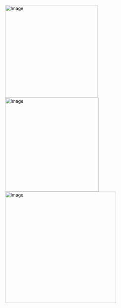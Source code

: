 <img width="299" alt="Image" src="https://github.com/user-attachments/assets/8d4f947d-15d5-42b3-a2a2-ce093b6cddcf" />

<img width="303" alt="Image" src="https://github.com/user-attachments/assets/1030f5ae-4c94-44f9-b766-b4c02218188b" />

<img width="359" alt="Image" src="https://github.com/user-attachments/assets/46f23279-baec-49b5-b21b-65df9496e0d6" />
